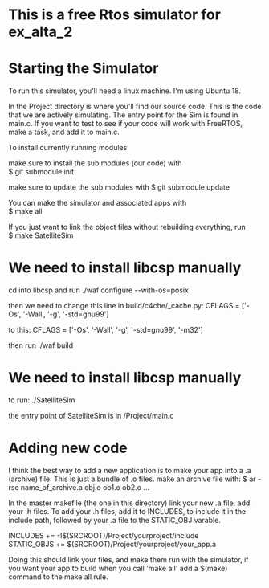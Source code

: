 # This is a free Rtos simulator for ex_alta_2


# Starting the Simulator

To run this simulator, you'll need a linux machine. I'm using Ubuntu 18.

In the Project directory is where you'll find our source code. This is the code that
we are actively simulating. The entry point for the Sim is found in main.c. 
If you want to test to see if your code will work with FreeRTOS, make a task, and
add it to main.c.

To install currently running modules:

make sure to install the sub modules (our code) with  
$ git submodule init

make sure to update the sub modules with
$ git submodule update

You can make the simulator and associated apps with  
$ make all

If you just want to link the object files without rebuilding everything, run  
$ make SatelliteSim

# We need to install libcsp manually

cd into libcsp and run
./waf configure --with-os=posix

then we need to change this line in build/c4che/_cache.py:
CFLAGS = ['-Os', '-Wall', '-g', '-std=gnu99']

to this:
CFLAGS = ['-Os', '-Wall', '-g', '-std=gnu99', '-m32']

then run ./waf build

# We need to install libcsp manually
to run:
./SatelliteSim

the entry point of SatelliteSim is in /Project/main.c

# Adding new code

I think the best way to add a new application is to make your app into a .a (archive) file. This is just
a bundle of .o files. make an archive file with: 
    $ ar -rsc name_of_archive.a obj.o ob1.o ob2.o ...

In the master makefile (the one in this directory) link your new .a file,
add your .h files. To add your .h files, add it to INCLUDES, to include it in the
include path, followed by your .a file to the STATIC_OBJ varable.

INCLUDES		+= -I$(SRCROOT)/Project/yourproject/include  
STATIC_OBJS  	+= $(SRCROOT)/Project/yourproject/your_app.a  

Doing this should link your files, and make them run with the simulator, if you want
your app to build when you call 'make all' add a $(make) command to the make all rule.
